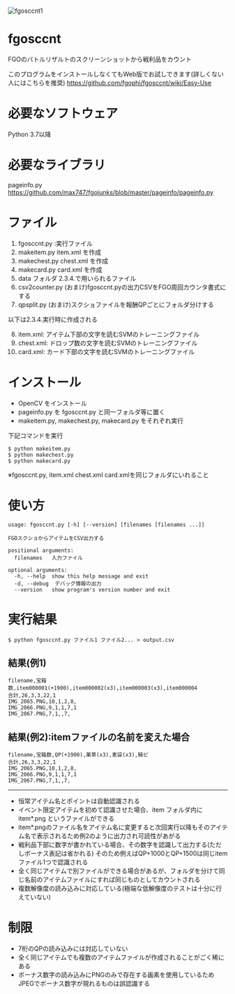 ![fgosccnt1](https://user-images.githubusercontent.com/62515228/78866947-437c3100-7a7b-11ea-8eb7-7771786b1763.png)
# fgosccnt
FGOのバトルリザルトのスクリーンショットから戦利品をカウント

このプログラムをインストールしなくてもWeb版でお試しできます(詳しくない人にはこちらを推奨)
https://github.com/fgophi/fgosccnt/wiki/Easy-Use

# 必要なソフトウェア
Python 3.7以降

# 必要なライブラリ
pageinfo.py https://github.com/max747/fgojunks/blob/master/pageinfo/pageinfo.py

# ファイル
1. fgosccnt.py :実行ファイル
2. makeitem.py item.xml を作成
3. makechest.py chest.xml を作成
4. makecard.py card.xml を作成
5. data フォルダ 2.3.4.で用いられるファイル
6. csv2counter.py (おまけ)fgosccnt.pyの出力CSVをFGO周回カウンタ書式にする
7. qpsplit.py (おまけ)スクショファイルを報酬QPごとにフォルダ分けする

以下は2.3.4.実行時に作成される

8. item.xml: アイテム下部の文字を読むSVMのトレーニングファイル
9. chest.xml:  ドロップ数の文字を読むSVMのトレーニングファイル
10. card.xml:  カード下部の文字を読むSVMのトレーニングファイル

# インストール

* OpenCV をインストール
* pageinfo.py を fgosccnt.py と同一フォルダ等に置く
* makeitem.py, makechest.py, makecard.py をそれぞれ実行

下記コマンドを実行

    $ python makeitem.py
    $ python makechest.py
    $ python makecard.py

※fgosccnt.py, item.xml chest.xml card.xmlを同じフォルダにいれること


# 使い方

    usage: fgosccnt.py [-h] [--version] [filenames [filenames ...]]
    
    FGOスクショからアイテムをCSV出力する
    
    positional arguments:
      filenames   入力ファイル
    
    optional arguments:
      -h, --help  show this help message and exit
      -d, --debug  デバッグ情報の出力
      --version   show program's version number and exit

# 実行結果
    $ python fgosccnt.py ファイル1 ファイル2... > output.csv

## 結果(例1)
    filename,宝箱数,item000001(+1900),item000002(x3),item000003(x3),item000004
    合計,26,3,3,22,1
    IMG_2065.PNG,10,1,2,8,
    IMG_2066.PNG,9,1,1,7,1
    IMG_2067.PNG,7,1,,7,

## 結果(例2):itemファイルの名前を変えた場合
    filename,宝箱数,QP(+1900),薬草(x3),麦袋(x3),騎ピ
    合計,26,3,3,22,1
    IMG_2065.PNG,10,1,2,8,
    IMG_2066.PNG,9,1,1,7,1
    IMG_2067.PNG,7,1,,7,

***
* 恒常アイテム名とポイントは自動認識される
* イベント限定アイテムを初めて認識させた場合、item フォルダ内に item*.png というファイルができる
* item*.pngのファイル名をアイテム名に変更すると次回実行以降もそのアイテム名で表示されるため例2のように出力され可読性があがる
* 戦利品下部に数字が書かれている場合、その数字を認識して出力する(ただしボーナス表記は省かれる)
そのため例えばQP+1000とQP+1500は同じitemファイル1つで認識される
* 全く同じアイテムで別ファイルができる場合があるが、フォルダを分けて同じ名前のアイテムファイルにすれば同じものとしてカウントされる
* 複数解像度の読み込みに対応している(極端な低解像度のテストは十分に行えていない)

# 制限
* 7桁のQPの読み込みには対応していない
* 全く同じアイテムでも複数のアイテムファイルが作成されることがごく稀にある
* ボーナス数字の読み込みにPNGのみで存在する画素を使用しているためJPEGでボーナス数字が現れるものは誤認識する
